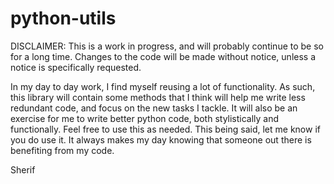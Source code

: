 python-utils
=========

DISCLAIMER: This is a work in progress, and will probably continue to be so for a long time. Changes to the code will be made without notice, unless a notice is specifically requested. 

In my day to day work, I find myself reusing a lot of functionality. As such, this library will contain some methods that I think will help me write less redundant code, and focus on the new tasks I tackle. It will also be an exercise for me to write better python code, both stylistically and functionally. Feel free to use this as needed. This being said, let me know if you do use it. It always makes my day knowing that someone out there is benefiting from my code. 

Sherif

